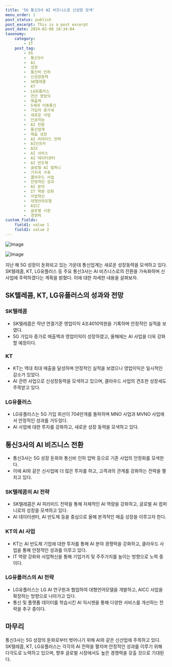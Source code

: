 ```yaml
---
title: '5G 통신3사 AI 비즈니스로 신성장 모색'
menu_order: 1
post_status: publish
post_excerpt: This is a post excerpt
post_date: 2024-02-08 18:34:04
taxonomy:
    category:
        - IT
    post_tag:
        - 5G
        -  통신3사
        -  AI
        -  성장
        -  통신비 인하
        -  신성장동력
        -  SK텔레콤
        -  KT
        -  LG유플러스
        -  연간 영업익
        -  매출액
        -  5세대 이동통신
        -  가입자 증가세
        -  새로운 사업
        -  인공지능
        -  AI 전환
        -  통신업계
        -  매출 성장
        -  AI 피라미드 전략
        -  AI인프라
        -  AIX
        -  AI 서비스
        -  AI 데이터센터
        -  AI 반도체
        -  글로벌 AI 컴퍼니
        -  기지국 구축
        -  클라우드 사업
        -  안정적인 성과
        -  AI 분야
        -  IT 역량 강화
        -  사업혁신
        -  대형언어모델
        -  AICC
        -  글로벌 시장
        -  경쟁력
custom_fields:
    field1: value 1
    field2: value 2
---
```


![Image](https://imgnews.pstatic.net/image/648/2024/02/08/0000023219_001_20240208135901536.jpg?type=w647)

![Image](https://imgnews.pstatic.net/image/648/2024/02/08/0000023219_002_20240208135901580.jpg?type=w647)

지난 해 5G 성장이 둔화되고 있는 가운데 통신업계는 새로운 성장동력을 모색하고 있다. SK텔레콤, KT, LG유플러스 등 주요 통신3사는 AI 비즈니스로의 전환을 가속화하며 신사업에 주력하겠다는 계획을 밝혔다. 이에 대한 자세한 내용을 살펴보자.
## SK텔레콤, KT, LG유플러스의 성과와 전망
### SK텔레콤
- SK텔레콤은 작년 연결기준 영업이익 4조4010억원을 기록하며 안정적인 실적을 보였다. 
- 5G 가입자 증가로 매출액과 영업이익이 성장하였고, 올해에는 AI 사업을 더욱 강화할 예정이다.
### KT
- KT는 역대 최대 매출을 달성하며 안정적인 실적을 보였으나 영업이익은 일시적인 감소가 있었다. 
- AI 관련 사업으로 신성장동력을 모색하고 있으며, 클라우드 사업의 견조한 성장세도 주목받고 있다.
### LG유플러스
- LG유플러스는 5G 가입 회선이 704만개를 돌파하며 MNO 사업과 MVNO 사업에서 안정적인 성과를 거두었다. 
- AI 사업에 대한 투자를 강화하고, 새로운 성장 동력을 모색하고 있다.
## 통신3사의 AI 비즈니스 전환
- 통신3사는 5G 성장 둔화와 통신비 인하 압박 등으로 기존 사업의 안정화를 모색한다. 
- 이에 AI와 같은 신사업에 더 많은 투자를 하고, 고객과의 관계를 강화하는 전략을 펼치고 있다.
### SK텔레콤의 AI 전략
- SK텔레콤은 AI 피라미드 전략을 통해 자체적인 AI 역량을 강화하고, 글로벌 AI 컴퍼니로의 성장을 모색하고 있다. 
- AI 데이터센터, AI 반도체 등을 중심으로 올해 본격적인 매출 성장을 이루고자 한다.
### KT의 AI 사업
- KT는 AI 반도체 기업에 대한 투자를 통해 AI 분야 경쟁력을 강화하고, 클라우드 사업을 통해 안정적인 성과를 이루고 있다. 
- IT 역량 강화와 사업혁신을 통해 기업가치 및 주주가치를 높이는 방향으로 노력 중이다.
### LG유플러스의 AI 전략
- LG유플러스는 LG AI 연구원과 협업하여 대형언어모델을 개발하고, AICC 사업을 확장하는 방향으로 나아가고 있다. 
- 통신 및 플랫폼 데이터를 학습시킨 AI 익시젠을 통해 다양한 서비스를 개선하는 전략을 추구 중이다.
## 마무리
통신3사는 5G 성장의 둔화로부터 벗어나기 위해 AI와 같은 신산업에 주목하고 있다. SK텔레콤, KT, LG유플러스는 각각의 AI 전략을 펼치며 안정적인 성과를 이루기 위해 다각도로 노력하고 있으며, 향후 글로벌 시장에서도 높은 경쟁력을 갖출 것으로 기대된다.
